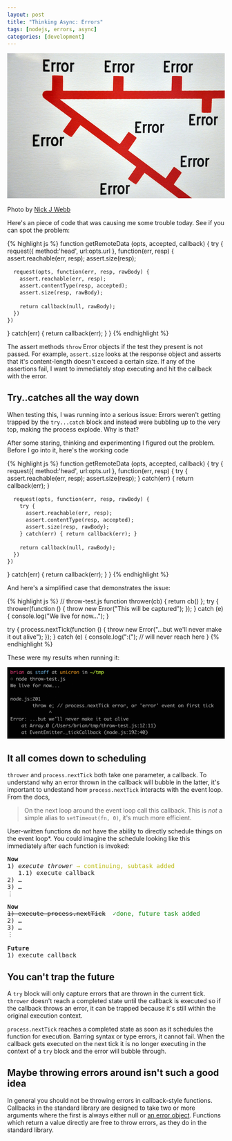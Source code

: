 ```yaml
---
layout: post
title: "Thinking Async: Errors"
tags: [nodejs, errors, async]
categories: [development]
---
```

<aside>
<img src="/assets/error-chain.jpg">
<p>Photo by <a href="http://www.flickr.com/photos/nickwebb/">Nick J Webb</a></p>
</aside>

Here's an piece of code that was causing me some trouble today. See if you can spot the problem:

{% highlight js %}
function getRemoteData (opts, accepted, callback) {
  try {
    request({ method:'head', url:opts.url }, function(err, resp) {
      assert.reachable(err, resp);
      assert.size(resp);
      
      request(opts, function(err, resp, rawBody) {
        assert.reachable(err, resp);
        assert.contentType(resp, accepted);
        assert.size(resp, rawBody);
        
        return callback(null, rawBody);
      })
    })
  } catch(err) { return callback(err); }
}
{% endhighlight %}

The assert methods `throw` Error objects if the test they present is not
passed. For example, `assert.size` looks at the response object and asserts
that it's content-length doesn't exceed a certain size. If any of the
assertions fail, I want to immediately stop executing and hit the callback
with the error.

## Try..catches all the way down
When testing this, I was running into a serious issue: Errors weren't getting
trapped by the `try...catch` block and instead were bubbling up to the very
top, making the process explode. Why is that?

After some staring, thinking and experimenting I figured out the
problem. Before I go into it, here's the working code

{% highlight js %}
function getRemoteData (opts, accepted, callback) {
  try {
    request({ method:'head', url:opts.url }, function(err, resp) {
      try {
        assert.reachable(err, resp);
        assert.size(resp);
      } catch(err) { return callback(err); }
      
      request(opts, function(err, resp, rawBody) {
        try {
          assert.reachable(err, resp);
          assert.contentType(resp, accepted);
          assert.size(resp, rawBody);
        } catch(err) { return callback(err); }
        
        return callback(null, rawBody);
      })
    })
  } catch(err) { return callback(err); }
}
{% endhighlight %}

And here's a simplified case that demonstrates the issue:

{% highlight js %}
// throw-test.js
function thrower(cb) { return cb() };
try {
  thrower(function () { 
    throw new Error("This will be captured");
  });
} catch (e) {
  console.log("We live for now...");
}

try {
  process.nextTick(function () { 
    throw new Error("...but we'll never make it out alive");
  });
} catch (e) {
  console.log(":("); // will never reach here
}
{% endhighlight %}

These were my results when running it:

<aside class='no-stretch'>
<img src="/assets/throw-test-result.png">
</aside>

## It all comes down to scheduling

`thrower` and `process.nextTick` both take one parameter, a callback. To
understand why an error thrown in the callback will bubble in the latter, it's
important to undestand how `process.nextTick` interacts with the event
loop. From the docs,

> On the next loop around the event loop call this callback. This is *not* a simple alias to `setTimeout(fn, 0)`, it's much more efficient.

User-written functions do not have the ability to directly schedule things on
the event loop\*. You could imagine the schedule looking like this immediately
after each function is invoked:

<pre>
<strong>Now</strong>
1) <em>execute thrower</em> <span style='color: #bb1'>→ continuing, subtask added</span>
   1.1) execute callback
2) …
3) …
⋮
</pre>

<pre>
<strong>Now</strong>
<del>1) execute process.nextTick</del> <span style='color: #181'> ✓done, future task added</span>
2) …
3) …
⋮
   
<strong>Future</strong>
1) execute callback
</pre>

## You can't trap the future

A `try` block will only capture errors that are thrown in the current
tick. `thrower` doesn't reach a completed state until the callback is executed
so if the callback throws an error, it can be trapped because it's still
within the original execution context.

`process.nextTick` reaches a completed state as soon as it schedules the
function for execution. Barring syntax or type errors, it cannot fail. When
the callback gets executed on the next tick it is no longer executing in the
context of a `try` block and the error will bubble through.

## Maybe throwing errors around isn't such a good idea

In general you should not be throwing errors in callback-style
functions. Callbacks in the standard library are designed to take two or more
arguments where the first is always either null or
[an error object](http://www.devthought.com/2011/12/22/a-string-is-not-an-error/). Functions
which return a value directly are free to throw errors, as they do in the
standard library.

